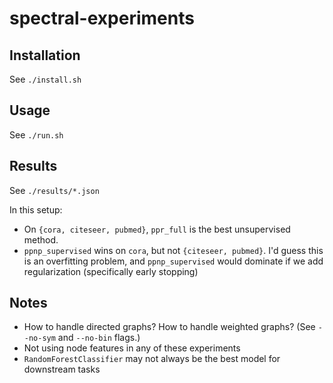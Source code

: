 # spectral-experiments

## Installation

See `./install.sh`

## Usage

See `./run.sh`

## Results

See `./results/*.json`

In this setup:
 - On `{cora, citeseer, pubmed}`, `ppr_full` is the best unsupervised method.  
 - `ppnp_supervised` wins on `cora`, but not `{citeseer, pubmed}`.  I'd guess this is an overfitting problem, and `ppnp_supervised` would dominate if we add regularization (specifically early stopping)

## Notes

- How to handle directed graphs?  How to handle weighted graphs?  (See `--no-sym` and `--no-bin` flags.)
- Not using node features in any of these experiments
- `RandomForestClassifier` may not always be the best model for downstream tasks